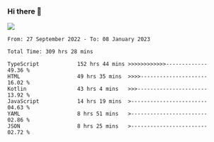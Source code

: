 ### Hi there 👋

<!--<a href="https://github.com/search?o=desc&q=author%3Abushiyi&s=committer-date&type=Commits">-->
<!--    <img align="center" height = "178" src="https://github-readme-stats.vercel.app/api?username=bushiyi&count_private=true&show_icons=true&theme=noctis_minimus&hide=contribs&include_all_commits=true" />-->
<!--</a>-->
<!--<a href="https://github.com/bushiyi?tab=repositories">-->
<!--    <img align="center" height = "178" src="https://github-readme-stats.vercel.app/api/top-langs/?username=bushiyi&count_private=true&theme=noctis_minimus" />-->
<!--</a>-->
 
<!-- [![Ashutosh's github activity graph](https://activity-graph.herokuapp.com/graph?username=bushiyi&theme=react&bg_color=1B2932&point=698B69&line=698B69)](https://github.com/ashutosh00710/github-readme-activity-graph)
 -->


![](https://raw.githubusercontent.com/bushiyi/bushiyi/master/assets/github-contribution-grid-snake.svg)

<!--START_SECTION:waka-->

```text
From: 27 September 2022 - To: 08 January 2023

Total Time: 309 hrs 28 mins

TypeScript            152 hrs 44 mins >>>>>>>>>>>>-------------   49.36 %
HTML                  49 hrs 35 mins  >>>>---------------------   16.02 %
Kotlin                43 hrs 4 mins   >>>----------------------   13.92 %
JavaScript            14 hrs 19 mins  >------------------------   04.63 %
YAML                  8 hrs 51 mins   >------------------------   02.86 %
JSON                  8 hrs 25 mins   >------------------------   02.72 %
```

<!--END_SECTION:waka-->


